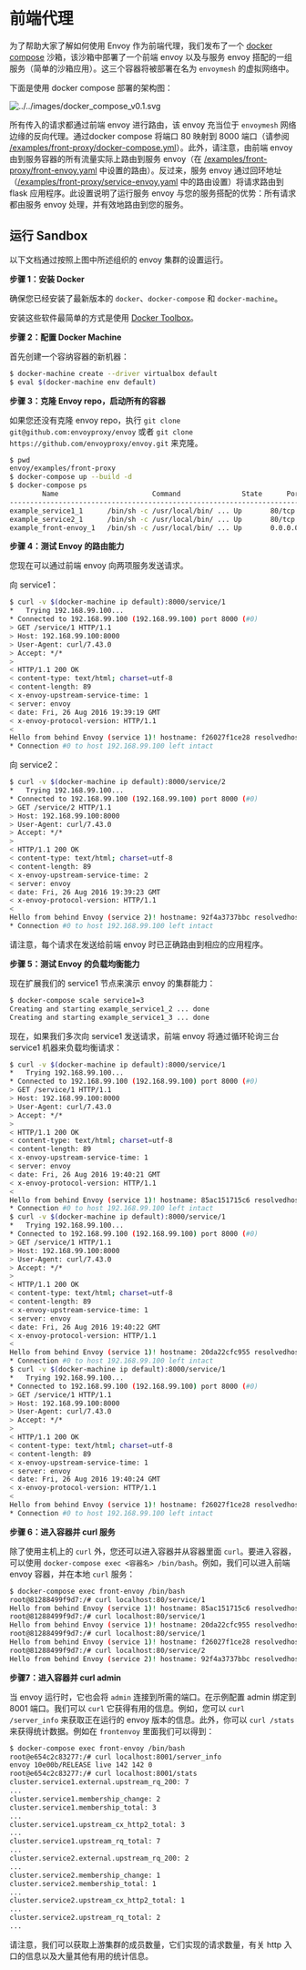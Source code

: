 # 前端代理

为了帮助大家了解如何使用 Envoy 作为前端代理，我们发布了一个 [docker compose](https://docs.docker.com/compose/) 沙箱，该沙箱中部署了一个前端 envoy 以及与服务 envoy 搭配的一组服务（简单的沙箱应用）。这三个容器将被部署在名为 `envoymesh` 的虚拟网络中。

下面是使用 docker compose 部署的架构图：

![../../images/docker_compose_v0.1.svg](../../images/docker_compose_v0.1.svg)

所有传入的请求都通过前端 envoy 进行路由，该 envoy 充当位于 `envoymesh` 网络边缘的反向代理。通过docker compose 将端口 80 映射到 8000 端口（请参阅 [/examples/front-proxy/docker-compose.yml](https://github.com/envoyproxy/envoy/blob/master//examples/front-proxy/docker-compose.yml)）。此外，请注意，由前端 envoy 由到服务容器的所有流量实际上路由到服务 envoy（在 [/examples/front-proxy/front-envoy.yaml](https://github.com/envoyproxy/envoy/blob/master//examples/front-proxy/front-envoy.yaml) 中设置的路由）。反过来，服务 envoy 通过回环地址（[/examples/front-proxy/service-envoy.yaml](https://github.com/envoyproxy/envoy/blob/master//examples/front-proxy/service-envoy.yaml) 中的路由设置）将请求路由到 flask 应用程序。此设置说明了运行服务 envoy 与您的服务搭配的优势：所有请求都由服务 envoy 处理，并有效地路由到您的服务。

## 运行 Sandbox

以下文档通过按照上图中所述组织的 envoy 集群的设置运行。

**步骤 1：安装 Docker**

确保您已经安装了最新版本的 `docker`、`docker-compose` 和 `docker-machine`。

安装这些软件最简单的方式是使用 [Docker Toolbox](https://www.docker.com/products/docker-toolbox)。

**步骤 2：配置 Docker Machine**

首先创建一个容纳容器的新机器：

```bash
$ docker-machine create --driver virtualbox default
$ eval $(docker-machine env default)
```

**步骤 3：克隆 Envoy repo，启动所有的容器**

如果您还没有克隆 envoy repo，执行 `git clone git@github.com:envoyproxy/envoy` 或者 `git clone https://github.com/envoyproxy/envoy.git` 来克隆。

```bash
$ pwd
envoy/examples/front-proxy
$ docker-compose up --build -d
$ docker-compose ps
        Name                       Command               State      Ports
-------------------------------------------------------------------------------------------------------------
example_service1_1      /bin/sh -c /usr/local/bin/ ... Up       80/tcp
example_service2_1      /bin/sh -c /usr/local/bin/ ... Up       80/tcp
example_front-envoy_1   /bin/sh -c /usr/local/bin/ ... Up       0.0.0.0:8000->80/tcp, 0.0.0.0:8001->8001/tcp
```

**步骤 4：测试 Envoy 的路由能力**

您现在可以通过前端 envoy 向两项服务发送请求。

向 service1：

```bash
$ curl -v $(docker-machine ip default):8000/service/1
*   Trying 192.168.99.100...
* Connected to 192.168.99.100 (192.168.99.100) port 8000 (#0)
> GET /service/1 HTTP/1.1
> Host: 192.168.99.100:8000
> User-Agent: curl/7.43.0
> Accept: */*
>
< HTTP/1.1 200 OK
< content-type: text/html; charset=utf-8
< content-length: 89
< x-envoy-upstream-service-time: 1
< server: envoy
< date: Fri, 26 Aug 2016 19:39:19 GMT
< x-envoy-protocol-version: HTTP/1.1
<
Hello from behind Envoy (service 1)! hostname: f26027f1ce28 resolvedhostname: 172.19.0.6
* Connection #0 to host 192.168.99.100 left intact
```

向 service2：

```bash
$ curl -v $(docker-machine ip default):8000/service/2
*   Trying 192.168.99.100...
* Connected to 192.168.99.100 (192.168.99.100) port 8000 (#0)
> GET /service/2 HTTP/1.1
> Host: 192.168.99.100:8000
> User-Agent: curl/7.43.0
> Accept: */*
>
< HTTP/1.1 200 OK
< content-type: text/html; charset=utf-8
< content-length: 89
< x-envoy-upstream-service-time: 2
< server: envoy
< date: Fri, 26 Aug 2016 19:39:23 GMT
< x-envoy-protocol-version: HTTP/1.1
<
Hello from behind Envoy (service 2)! hostname: 92f4a3737bbc resolvedhostname: 172.19.0.2
* Connection #0 to host 192.168.99.100 left intact
```

请注意，每个请求在发送给前端 envoy 时已正确路由到相应的应用程序。

**步骤 5：测试 Envoy 的负载均衡能力**

现在扩展我们的 service1 节点来演示 envoy 的集群能力：

```bash
$ docker-compose scale service1=3
Creating and starting example_service1_2 ... done
Creating and starting example_service1_3 ... done
```

现在，如果我们多次向 service1 发送请求，前端 envoy 将通过循环轮询三台 service1 机器来负载均衡请求：

```bash
$ curl -v $(docker-machine ip default):8000/service/1
*   Trying 192.168.99.100...
* Connected to 192.168.99.100 (192.168.99.100) port 8000 (#0)
> GET /service/1 HTTP/1.1
> Host: 192.168.99.100:8000
> User-Agent: curl/7.43.0
> Accept: */*
>
< HTTP/1.1 200 OK
< content-type: text/html; charset=utf-8
< content-length: 89
< x-envoy-upstream-service-time: 1
< server: envoy
< date: Fri, 26 Aug 2016 19:40:21 GMT
< x-envoy-protocol-version: HTTP/1.1
<
Hello from behind Envoy (service 1)! hostname: 85ac151715c6 resolvedhostname: 172.19.0.3
* Connection #0 to host 192.168.99.100 left intact
$ curl -v $(docker-machine ip default):8000/service/1
*   Trying 192.168.99.100...
* Connected to 192.168.99.100 (192.168.99.100) port 8000 (#0)
> GET /service/1 HTTP/1.1
> Host: 192.168.99.100:8000
> User-Agent: curl/7.43.0
> Accept: */*
>
< HTTP/1.1 200 OK
< content-type: text/html; charset=utf-8
< content-length: 89
< x-envoy-upstream-service-time: 1
< server: envoy
< date: Fri, 26 Aug 2016 19:40:22 GMT
< x-envoy-protocol-version: HTTP/1.1
<
Hello from behind Envoy (service 1)! hostname: 20da22cfc955 resolvedhostname: 172.19.0.5
* Connection #0 to host 192.168.99.100 left intact
$ curl -v $(docker-machine ip default):8000/service/1
*   Trying 192.168.99.100...
* Connected to 192.168.99.100 (192.168.99.100) port 8000 (#0)
> GET /service/1 HTTP/1.1
> Host: 192.168.99.100:8000
> User-Agent: curl/7.43.0
> Accept: */*
>
< HTTP/1.1 200 OK
< content-type: text/html; charset=utf-8
< content-length: 89
< x-envoy-upstream-service-time: 1
< server: envoy
< date: Fri, 26 Aug 2016 19:40:24 GMT
< x-envoy-protocol-version: HTTP/1.1
<
Hello from behind Envoy (service 1)! hostname: f26027f1ce28 resolvedhostname: 172.19.0.6
* Connection #0 to host 192.168.99.100 left intact
```

**步骤 6：进入容器并 curl 服务**

除了使用主机上的 `curl` 外，您还可以进入容器并从容器里面 `curl`。要进入容器，可以使用 `docker-compose exec <容器名> /bin/bash`。例如，我们可以进入前端 envoy 容器，并在本地 `curl` 服务：

```bash
$ docker-compose exec front-envoy /bin/bash
root@81288499f9d7:/# curl localhost:80/service/1
Hello from behind Envoy (service 1)! hostname: 85ac151715c6 resolvedhostname: 172.19.0.3
root@81288499f9d7:/# curl localhost:80/service/1
Hello from behind Envoy (service 1)! hostname: 20da22cfc955 resolvedhostname: 172.19.0.5
root@81288499f9d7:/# curl localhost:80/service/1
Hello from behind Envoy (service 1)! hostname: f26027f1ce28 resolvedhostname: 172.19.0.6
root@81288499f9d7:/# curl localhost:80/service/2
Hello from behind Envoy (service 2)! hostname: 92f4a3737bbc resolvedhostname: 172.19.0.2
```

**步骤7：进入容器并 curl admin**

当 envoy 运行时，它也会将 `admin` 连接到所需的端口。在示例配置 admin 绑定到 8001 端口。我们可以 `curl` 它获得有用的信息。例如，您可以 `curl /server_info` 来获取正在运行的 envoy 版本的信息。此外，你可以 `curl /stats` 来获得统计数据。例如在 `frontenvoy` 里面我们可以得到：

```bash
$ docker-compose exec front-envoy /bin/bash
root@e654c2c83277:/# curl localhost:8001/server_info
envoy 10e00b/RELEASE live 142 142 0
root@e654c2c83277:/# curl localhost:8001/stats
cluster.service1.external.upstream_rq_200: 7
...
cluster.service1.membership_change: 2
cluster.service1.membership_total: 3
...
cluster.service1.upstream_cx_http2_total: 3
...
cluster.service1.upstream_rq_total: 7
...
cluster.service2.external.upstream_rq_200: 2
...
cluster.service2.membership_change: 1
cluster.service2.membership_total: 1
...
cluster.service2.upstream_cx_http2_total: 1
...
cluster.service2.upstream_rq_total: 2
...
```

请注意，我们可以获取上游集群的成员数量，它们实现的请求数量，有关 http 入口的信息以及大量其他有用的统计信息。
